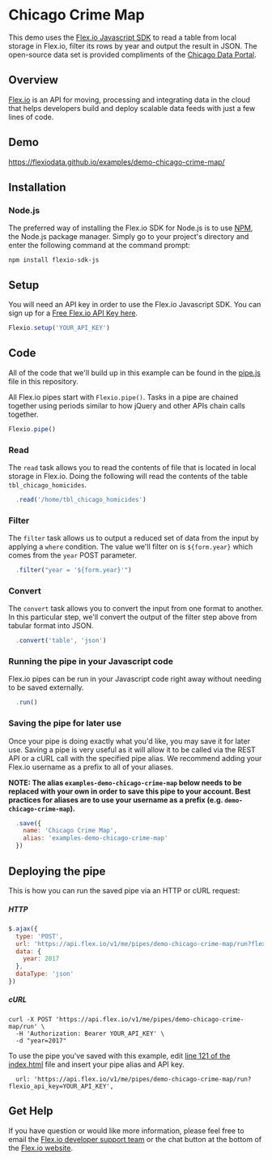 # Chicago Crime Map

This demo uses the [Flex.io Javascript SDK](https://www.flex.io/docs/javascript-sdk/) to read a table from local storage in Flex.io, filter its rows by year and output the result in JSON. The open-source data set is provided compliments of the [Chicago Data Portal](https://data.cityofchicago.org/).

## Overview

[Flex.io](http://Flex.io) is an API for moving, processing and integrating data in the cloud that helps developers build and deploy scalable data feeds with just a few lines of code.

## Demo

https://flexiodata.github.io/examples/demo-chicago-crime-map/

## Installation

### Node.js

The preferred way of installing the Flex.io SDK for Node.js is to use [NPM](https://www.npmjs.com/), the Node.js package manager. Simply go to your project's directory and enter the following command at the command prompt:

```
npm install flexio-sdk-js
```

## Setup

You will need an API key in order to use the Flex.io Javascript SDK. You can sign up for a [Free Flex.io API Key here](https://www.flex.io/app/signup).

```javascript
Flexio.setup('YOUR_API_KEY')
```

## Code

All of the code that we'll build up in this example can be found in the [pipe.js](./pipe.js) file in this repository.

All Flex.io pipes start with `Flexio.pipe()`. Tasks in a pipe are chained together using periods similar to how jQuery and other APIs chain calls together.

```javascript
Flexio.pipe()
```

### Read

The `read` task allows you to read the contents of file that is located in local storage in Flex.io. Doing the following will read the contents of the table `tbl_chicago_homicides`.

```javascript
  .read('/home/tbl_chicago_homicides')
```

### Filter

The `filter` task allows us to output a reduced set of data from the input by applying a `where` condition. The value we'll filter on is `${form.year}` which comes from the `year` POST parameter.

```javascript
  .filter("year = '${form.year}'")
```

### Convert

The `convert` task allows you to convert the input from one format to another. In this particular step, we'll convert the output of the filter step above from tabular format into JSON.

```javascript
  .convert('table', 'json')
```

### Running the pipe in your Javascript code

Flex.io pipes can be run in your Javascript code right away without needing to be saved externally.

```javascript
  .run()
```

### Saving the pipe for later use

Once your pipe is doing exactly what you'd like, you may save it for later use. Saving a pipe is very useful as it will allow it to be called via the REST API or a cURL call with the specified pipe alias. We recommend adding your Flex.io username as a prefix to all of your aliases.

**NOTE: The alias `examples-demo-chicago-crime-map` below needs to be replaced with your own in order to save this pipe to your account. Best practices for aliases are to use your username as a prefix (e.g. `demo-chicago-crime-map`).**

```javascript
  .save({
    name: 'Chicago Crime Map',
    alias: 'examples-demo-chicago-crime-map'
  })
```

## Deploying the pipe

This is how you can run the saved pipe via an HTTP or cURL request:

##### HTTP

```javascript
$.ajax({
  type: 'POST',
  url: 'https://api.flex.io/v1/me/pipes/demo-chicago-crime-map/run?flexio_api_key=YOUR_API_KEY',
  data: {
    year: 2017
  },
  dataType: 'json'
})
```

##### cURL

```
curl -X POST 'https://api.flex.io/v1/me/pipes/demo-chicago-crime-map/run' \
  -H 'Authorization: Bearer YOUR_API_KEY' \
  -d "year=2017"
```

To use the pipe you've saved with this example, edit [line 121 of the index.html](./index.html#L121) file and insert your pipe alias and API key.

```
  url: 'https://api.flex.io/v1/me/pipes/demo-chicago-crime-map/run?flexio_api_key=YOUR_API_KEY',
```

## Get Help

If you have question or would like more information, please feel free to email the [Flex.io developer support team](support@flex.io) or the chat button at the bottom of the [Flex.io website](https://www.flex.io).
